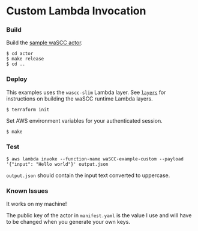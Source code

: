 # Custom Lambda Invocation

### Build

Build the [sample waSCC actor](actor/README.md).

```console
$ cd actor
$ make release
$ cd ..
```

### Deploy

This examples uses the `wascc-slim` Lambda layer.
See [`layers`](../../layers/README/md) for instructions on building the waSCC runtime Lambda layers.

```console
$ terraform init
```

Set AWS environment variables for your authenticated session.

```console
$ make
```

### Test

```console
$ aws lambda invoke --function-name waSCC-example-custom --payload '{"input": "Hello world"}' output.json
```

`output.json` should contain the input text converted to uppercase.

### Known Issues

It works on my machine!

The public key of the actor in `manifest.yaml` is the value I use and will have to be changed when you generate your own keys.
